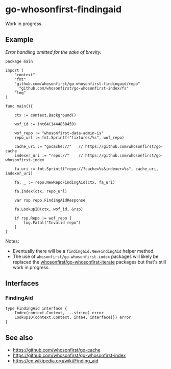 # go-whosonfirst-findingaid

Work in progress.

## Example

_Error handling omitted for the sake of brevity._

```
package main

import (
	"context"
	"fmt"
	"github.com/whosonfirst/go-whosonfirst-findingaid/repo"
	_ "github.com/whosonfirst/go-whosonfirst-index/fs"	
	"log"
)

func main(){

	ctx := context.Background()
	
	wof_id := int64(1444838459)

	wof_repo := "whosonfirst-data-admin-is"	
	repo_url := fmt.Sprintf("fixtures/%s", wof_repo)
	
	cache_uri := "gocache://"	// https://github.com/whosonfirst/go-cache
	indexer_uri := "repo://"	// https://github.com/whosonfirst/go-whosonfirst-index
	
	fa_uri := fmt.Sprintf("repo://?cache=%s&indexer=%s", cache_uri, indexer_uri)
	
	fa, _ := repo.NewRepoFindingAid(ctx, fa_uri)

	fa.Index(ctx, repo_url)

	var rsp repo.FindingAidResponse
	
	fa.LookupID(ctx, wof_id, &rsp)

	if rsp.Repo != wof_repo {
		log.Fatal("Invalid repo")
	}
}
```

Notes:

* Eventually there will be a `findingaid.NewFindingAid` helper method.
* The use of `whosonfirst/go-whosonfirst-index` packages will likely be replaced the [whosonfirst/go-whosonfirst-iterate](https://github.com/whosonfirst/go-whosonfirst-iterate) packages but that's still work in progress.

## Interfaces

### FindingAid

```
type FindingAid interface {
	Index(context.Context, ...string) error
	LookupID(context.Context, int64, interface{}) error
}
```

## See also

* https://github.com/whosonfirst/go-cache
* https://github.com/whosonfirst/go-whosonfirst-index
* https://en.wikipedia.org/wiki/Finding_aid